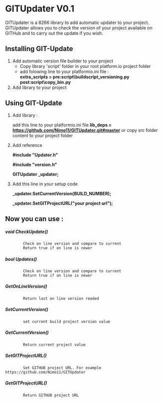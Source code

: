 # GITUpdater V0.1

GITUpdater is a 8266 library to add automatic updater to your project. GITUpdater allows you to check the version of your project available on GITHub and to carry out the update if you wish. 


## Installing GIT-Update

1. Add automatic version file builder to your project
   - Copy library 'script' folder in your root platform.io project folder
   - add folowing line to your platformio.ini file :   
       **extra_scripts = pre:script\buildscript_versioning.py**
                       **post:script\copy_bin.py**
2. Add library to your project

## Using GIT-Update

1. Add library : 

   add this line to your platformio.ini file 
      **lib_deps = https://github.com/Nimo11/GITUpdater.git#master**
   or copy src folder content to your project folder

2. Add reference
   
    **#include "Updater.h"**

    **#include "version.h"**

    **GITUpdater _updater;**

4. Add this line in your setup code 
      
    **_updater.SetCurrentVersion(BUILD_NUMBER);**

    **_updater.SetGITProjectURL("your project url");**

## Now you can use :

##### void CheckUpdate()

            Check on line version and compare to current
            Return true if on line is newer

##### bool Updates()

            Check on line version and compare to current
            Return true if on line is newer

##### GetOnLineVersion()

            Return last on line version readed

##### SetCurrentVersion()

            set current build project version value

##### GetCurrentVersion()

            Return current project value

##### SetGITProjectURL()

            Set GITHUB project URL. For example https://github.com/Nimo11/GITUpdater

##### GetGITProjectURL()

            Return GITHUB project URL





